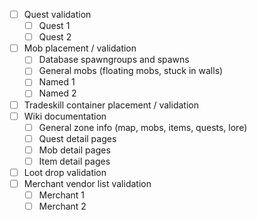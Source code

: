 - [ ] Quest validation
  - [ ] Quest 1
  - [ ] Quest 2
- [ ] Mob placement / validation
  - [ ] Database spawngroups and spawns 
  - [ ] General mobs (floating mobs, stuck in walls)
  - [ ] Named 1
  - [ ] Named 2
- [ ] Tradeskill container placement / validation
- [ ] Wiki documentation
  - [ ] General zone info (map, mobs, items, quests, lore)
  - [ ] Quest detail pages
  - [ ] Mob detail pages
  - [ ] Item detail pages
- [ ] Loot drop validation
- [ ] Merchant vendor list validation
  - [ ] Merchant 1
  - [ ] Merchant 2
